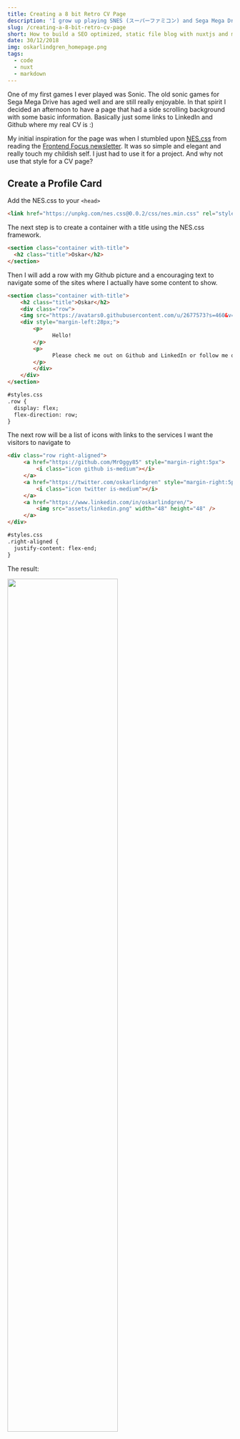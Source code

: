 ```yaml
---
title: Creating a 8 bit Retro CV Page
description: 'I grow up playing SNES (スーパーファミコン) and Sega Mega Drive (メガドライブ). My love for pixel graphic games are absolute. Therefore it made sense for me to build a website in that style to represent me as the geek I was growing up and the person that I still am.'
slug: /creating-a-8-bit-retro-cv-page
short: How to build a SEO optimized, static file blog with nuxtjs and markdown files. Including a sitemap.xml and catagory or tag pages.
date: 30/12/2018
img: oskarlindgren_homepage.png
tags:
  - code
  - nuxt
  - markdown
---
```


One of my first games I ever played was Sonic. The old sonic games for Sega Mega Drive has aged well and are still really enjoyable. In that spirit I decided an afternoon to have a page that had a side scrolling background with some basic information. Basically just some links to LinkedIn and Github where my real CV is :)

My initial inspiration for the page was when I stumbled upon [NES.css](https://nostalgic-css.github.io/NES.css/) from reading the [Frontend Focus newsletter](https://frontendfoc.us/issues/371). It was so simple and elegant and really touch my childish self. I just had to use it for a project. And why not use that style for a CV page?

## Create a Profile Card
Add the NES.css to your `<head>`

```html
<link href="https://unpkg.com/nes.css@0.0.2/css/nes.min.css" rel="stylesheet" />
```

The next step is to create a container with a title using the NES.css framework.

```html
<section class="container with-title">
  <h2 class="title">Oskar</h2>
</section>
```

Then I will add a row with my Github picture and a encouraging text to navigate some of the sites where I actually have some content to show.

```html
<section class="container with-title">
    <h2 class="title">Oskar</h2>
	<div class="row">
	<img src="https://avatars0.githubusercontent.com/u/2677573?s=460&v=4" alt="profile picture" width="100" height="100" />
	<div style="margin-left:28px;">
		<p>
              Hello!
		</p>
		<p>
              Please check me out on Github and LinkedIn or follow me on Twitter.
		</p>
		</div>
	</div>
</section>

#styles.css
.row {
  display: flex;
  flex-direction: row;
}
```

The next row will be a list of icons with links to the services I want the visitors to navigate to

```html
<div class="row right-aligned">
     <a href="https://github.com/MrOggy85" style="margin-right:5px">
         <i class="icon github is-medium"></i>
     </a>
     <a href="https://twitter.com/oskarlindgren" style="margin-right:5px">
         <i class="icon twitter is-medium"></i>
     </a>
     <a href="https://www.linkedin.com/in/oskarlindgren/">
         <img src="assets/linkedin.png" width="48" height="48" />
     </a>
</div>

#styles.css
.right-aligned {
  justify-content: flex-end;
}
```

The result:

<img src="cv_homepage_card.png" style="width: 70%;" />
<figcaption>NES style!!!</figcaption>

Okay so that very informative and pretty cool. But, it's not very engaging. I needed some kind of visually stunning effect in the same spirit. I needed a side scrolling background!

## Creating a 3 layer Side Scrolling Background
To create a good depth perception 3 level of backgrounds scrolling at different speeds is good enough. And we can achieve this with only CSS.

First the HTML

```html
<div class="wrapper">
    <div class="mountains"></div>
    <div class="trees"></div>
    <div class="grass"></div>
</div>
```

For the background images I found some really nice pictures at a Fandom site called [Super Mario Bros X Wiki](http://supermariobrothersx.wikia.com/wiki/SMB2_Backgrounds). I needed to adapt the pictures a little bit since the image will repeat 3 times at the x axis to create the illusion of scrolling (if you have a really wide picture you don't need this).

To accomplish the scrolling effect we will use `animation` and `@keyframes`. Let's start with the first layer which will be the mountains in the far back.

```css
.mountains {
  position:absolute;
  top:0;
  bottom:0;
  left:0;
  right:0;
  background:url('assets/mountains.gif');
  background-repeat: repeat-x;
  animation: mountains-slide 60s linear infinite;
  width: 3072px;
}

@keyframes mountains-slide{
  0%{
    transform: translate3d(0, 0, 0);
  }
  100%{
    transform: translate3d(-1024px, 0, 0);
  }
}
```

The `width` is 3 times the image width size and the `translate3d` property tells it to move to the left and repeat infinitely. That's all there is to it. Then you can just add as much layers as you want, position them absolutely and experiment with the animation speed to create different velocity to get that depth perception we are trying to achieve here.

The end result:

<img src="oskarlindgren_website.gif" alt="website preview" />
<figcaption>Scrolling like a beauty</figcaption>

View the full source at [Github](https://github.com/MrOggy85/homepage).

Checkout it out live at https://www.oskarlindgren.se
